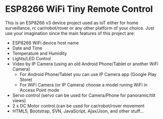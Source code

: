 # ESP8266 WiFi Tiny Remote Control

<p>This is an ESP8266 v3 device project used as IoT either for home surveillance, rc car/robot/rover or any other platform of your choice. Just use your imagination since the main features of this project are: </p>
<ul>
 <li>ESP8266 WiFi device host name</li>
 <li>Date and Time</li>
 <li>Temperature and Humidity</li>
 <li>Lights/LED Control</li>
 <li>Video by IP Camera (using an old Android Phone/Tablet or another WiFi Camera)
  <ul>
   <li>For Android Phone/Tablet you can use IP Camera app (Google Play Store)</li>
   <li>For WiFi Camera (or IP Camera) choose a model runing WiFi in Access Point mode</li>
  </ul>
 </li>
 <li>Servo control (servo can be used for Camera/Phone for panoramic/tilt views)</li>
 <li>2 x DC Motor control (can be used for car/robot/rover movement</li>
 <li>HTML5, Bootstrap, SVN, JavaScript, Ajax/Json, and other stuff...</li>
</ul>
